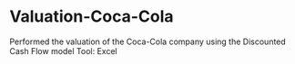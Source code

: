 # Valuation-Coca-Cola

Performed the valuation of the Coca-Cola company using the Discounted Cash Flow model 
Tool: Excel 
